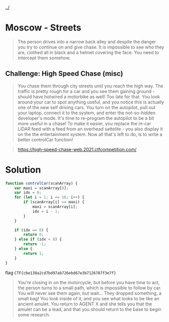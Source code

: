 [../](../)

# Moscow - Streets

> The person drives into a narrow back alley and despite the danger you try to continue on and give chase. It is impossible to see who they are, clothed all in black and a helmet covering the face. You need to intercept them somehow.

## Challenge: High Speed Chase (misc)

> You chase them through city streets until you reach the high way. The traffic is pretty rough for a car and you see them gaining ground - should have hotwired a motorbike as well! Too late for that. You look around your car to spot anything useful, and you notice this is actually one of the new self driving cars. You turn on the autopilot, pull out your laptop, connect it to the system, and enter the not-so-hidden developer's mode. It's time to re-program the autopilot to be a bit more useful in a chase! To make it easier, you replace the in-car LiDAR feed with a feed from an overhead sattelite - you also display it on the the entertainment system. Now all that's left to do, is to write a better controlCar function!

> https://high-speed-chase-web.2021.ctfcompetition.com/

# Solution

```javascript
function controlCar(scanArray) {
    var maxi = scanArray[0];
    var idx = 0;
    for (let i = 1; i <= 16; i++) {
        if (scanArray[i] >= maxi) {
            maxi = scanArray[i];
            idx = i - 1;
        }
    }

    if (idx == 8) {
        return 0;
    } else if (idx < 8) {
        return -1;
    } else {
        return 1;
    }
}
```

flag `CTF{cbe138a2cd7bd97ab726ebd67e3b7126707f3e7f}`

> You’re closing in on the motorcycle, but before you have time to act, the person turns to a small path, which is impossible to follow by car. You will never see them again, but wait... They dropped something, a small bag! You look inside of it, and you see what looks to be like an ancient amulet. You return to AGENT X and she tells you that the amulet can be a lead, and that you should return to the base to begin some research.